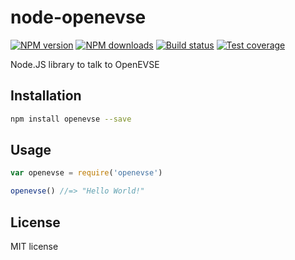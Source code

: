 # node-openevse

[![NPM version][npm-image]][npm-url]
[![NPM downloads][downloads-image]][downloads-url]
[![Build status][travis-image]][travis-url]
[![Test coverage][coveralls-image]][coveralls-url]

Node.JS library to talk to OpenEVSE

## Installation

```sh
npm install openevse --save
```

## Usage

```js
var openevse = require('openevse')

openevse() //=> "Hello World!"
```

## License

MIT license

[npm-image]: https://img.shields.io/npm/v/openevse.svg?style=flat
[npm-url]: https://npmjs.org/package/openevse
[downloads-image]: https://img.shields.io/npm/dm/openevse.svg?style=flat
[downloads-url]: https://npmjs.org/package/openevse
[travis-image]: https://img.shields.io/travis/jeremypoulter/node-openevse.svg?style=flat
[travis-url]: https://travis-ci.org/jeremypoulter/node-openevse
[coveralls-image]: https://img.shields.io/coveralls/jeremypoulter/node-openevse.svg?style=flat
[coveralls-url]: https://coveralls.io/r/jeremypoulter/node-openevse?branch=master
